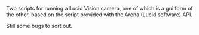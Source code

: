 Two scripts for running a Lucid Vision camera, one of which is a gui form of the other, based on the script provided with the Arena (Lucid software) API.

Still some bugs to sort out.
